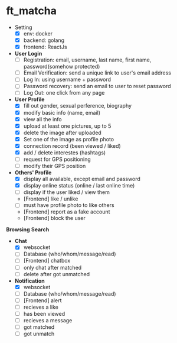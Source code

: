 # ft_matcha

- Setting
    - [X] env: docker
    - [X] backend: golang
    - [X] frontend: ReactJs

- **User Login**
    - [ ] Registration: email, username, last name, first name, password(somehow protected)
    - [ ] Email Verification: send a unique link to user's email address
    - [ ] Log In: using username + password
    - [ ] Password recovery: send an email to user to reset password
    - [ ] Log Out: one click from any page

- **User Profile**
    - [X] fill out gender, sexual perference, biography
    - [X] modify basic info (name, email)
    - [X] view all the info
    - [X] upload at least one pictures, up to 5
    - [X] delete the image after uploaded
    - [X] Set one of the image as profile photo
    - [X] connection record (been viewed / liked)
    - [X] add / delete interestes (hashtags)
    - [ ] request for GPS positioning
    - [ ] modify their GPS position

- **Others' Profile**
    - [X] display all available, except email and password
    - [X] display online status (online / last online time)
    - [ ] display if the user liked / view them
    - [Frontend] like / unlike
    - [ ] must have profile photo to like others
    - [Frontend] report as a fake account
    - [Frontend] block the user

**Browsing**
**Search**

- **Chat**
    - [X] websocket
    - [ ] Database (who/whom/message/read)
    - [ ] [Frontend] chatbox
    - [ ] only chat after matched
    - [ ] delete after got unmatched

- **Notification**
    - [X] websocket
    - [ ] Database (who/whom/message/read)
    - [ ] [Frontend] alert
    - [ ] recieves a like
    - [ ] has been viewed
    - [ ] recieves a message 
    - [ ] got matched
    - [ ] got unmatch
